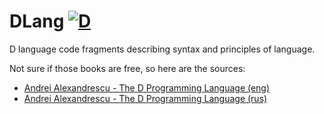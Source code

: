 # DLang [![D](https://img.shields.io/badge/D-BA4A00?style=flat-square&logo=d&logoColor=white)](https://dlang.org)
D language code fragments describing syntax and principles of language.

Not sure if those books are free, so here are the sources:

+ [Andrei Alexandrescu - The D Programming Language (eng)](https://www.mcours.net/cours/pdf/leilclic1/leilclic497.pdf)
+ [Andrei Alexandrescu - The D Programming Language (rus)](https://www.k0d.cc/storage/books/D/yazyk_programmirovaniya_d.pdf)

